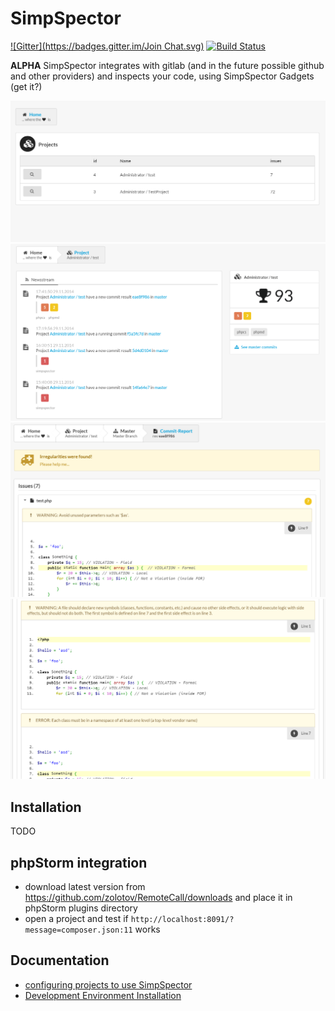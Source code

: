 SimpSpector
===========

[![Gitter](https://badges.gitter.im/Join Chat.svg)](https://gitter.im/simplethings/SimpSpector?utm_source=badge&utm_medium=badge&utm_campaign=pr-badge&utm_content=badge)
[![Build Status](https://travis-ci.org/simpspector/SimpSpector.svg?branch=master)](https://travis-ci.org/simpspector/SimpSpector)

**ALPHA** SimpSpector integrates with gitlab (and in the future possible github and other providers) and inspects your code, using SimpSpector Gadgets (get it?)

![Image](docs/img/dashboard.png?raw=true)
![Image](docs/img/project.png?raw=true)
![Image](docs/img/commit.png?raw=true)
![Image](docs/img/commit2.png?raw=true)

Installation
------------

TODO

phpStorm integration
--------------------
* download latest version from https://github.com/zolotov/RemoteCall/downloads and place it in phpStorm plugins directory
* open a project and test if `http://localhost:8091/?message=composer.json:11` works


Documentation
-------------

* [configuring projects to use SimpSpector](docs/simpspector.yml.md)
* [Development Environment Installation](docs/development-environment.md)

